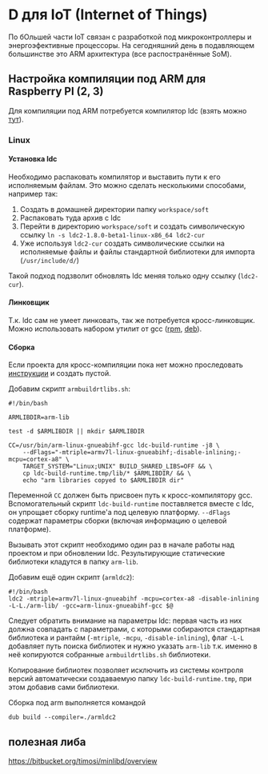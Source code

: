 # D для IoT (Internet of Things)

По бОльшей части IoT связан с разработкой под микроконтроллеры и энергоэфективные процессоры.
На сегодняшний день в подавляющем большинстве это ARM архитектура (все распостранённые SoM).

## Настройка компиляции под ARM для Raspberry PI (2, 3)

Для компиляции под ARM потребуется компилятор ldc (взять можно [тут](https://github.com/ldc-developers/ldc/releases)).

### Linux

#### Установка ldc

Необходимо распаковать компилятор и выставить пути к его исполняемым
файлам. Это можно сделать несколькими способами, например так:

1. Создать в домашней директории папку `workspace/soft`
1. Распаковать туда архив с ldc
1. Перейти в директорию `workspace/soft` и создать символическую ссылку
`ln -s ldc2-1.8.0-beta1-linux-x86_64 ldc2-cur`
1. Уже используя `ldc2-cur` создать символические ссылки на исполняемые файлы и файлы стандартной библиотеки для импорта (`/usr/include/d/`)

Такой подход подзволит обновлять ldc меняя только одну ссылку (`ldc2-cur`).

#### Линковщик

Т.к. ldc сам не умеет линковать, так же потребуется кросс-линковщик.
Можно использовать набором утилит от gcc ([rpm](https://copr.fedorainfracloud.org/coprs/lantw44/arm-linux-gnueabihf-toolchain/), [deb](https://packages.debian.org/sid/gcc-arm-linux-gnueabihf)).

#### Сборка

Если проекта для кросс-компиляции пока нет можно проследовать
[инструкции](/manuals/begin.md#Первые-шаги) и создать пустой.

Добавим скрипт `armbuildrtlibs.sh`:

```
#!/bin/bash

ARMLIBDIR=arm-lib

test -d $ARMLIBDIR || mkdir $ARMLIBDIR

CC=/usr/bin/arm-linux-gnueabihf-gcc ldc-build-runtime -j8 \
    --dFlags="-mtriple=armv7l-linux-gnueabihf;-disable-inlining;-mcpu=cortex-a8" \
    TARGET_SYSTEM="Linux;UNIX" BUILD_SHARED_LIBS=OFF && \
    cp ldc-build-runtime.tmp/lib/* $ARMLIBDIR/ && \
    echo "arm libraries copyed to $ARMLIBDIR dir"
```

Переменной `CC` должен быть присвоен путь к кросс-компилятору gcc.
Вспомогательный скрипт `ldc-build-runtime` поставляется вместе с ldc,
он упрощает сборку runtime'а под целевую платформу. `--dFlags` содержат
параметры сборки (включая информацию о целевой платформе).

Вызывать этот скрипт необходимо один раз в начале работы над проектом и
при обновлении ldc. Результирующие статические библиотеки кладутся в
папку `arm-lib`.

Добавим ещё один скрипт (`armldc2`):

```
#!/bin/bash
ldc2 -mtriple=armv7l-linux-gnueabihf -mcpu=cortex-a8 -disable-inlining -L-L./arm-lib/ -gcc=arm-linux-gnueabihf-gcc $@
```

Следует обратить внимание на параметры ldc: первая часть из них должна
совпадать с параметрами, с которыми собираются стандартная библиотека и
рантайм (`-mtriple`, `-mcpu`, `-disable-inlining`), флаг `-L-L` добавляет
путь поиска библиотек и нужно указать `arm-lib` т.к. именно в неё 
копируются собранные `armbuildrtlibs.sh` библиотеки.

Копирование библиотек позволяет исключить из системы контроля версий
автоматически создаваемую папку `ldc-build-runtime.tmp`, при этом добавив
сами библиотеки.

Сборка под arm выполняется командой

    dub build --compiler=./armldc2

## полезная либа
https://bitbucket.org/timosi/minlibd/overview
